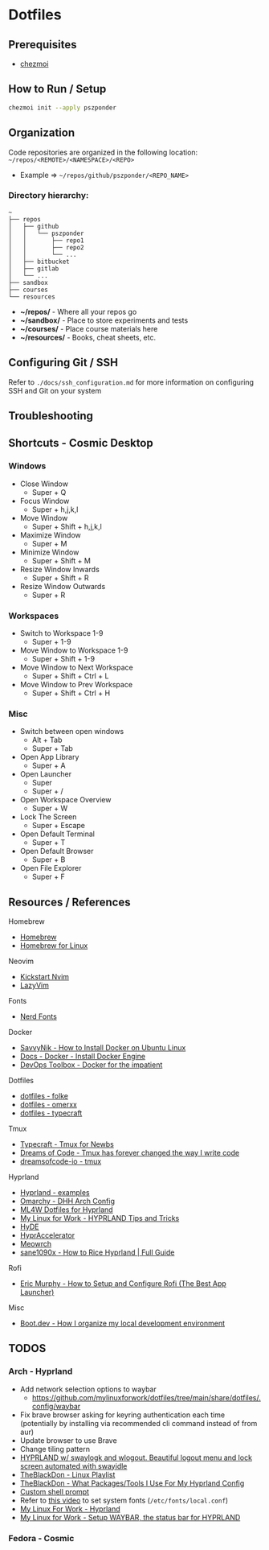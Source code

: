 # Dotfiles

## Prerequisites

- [chezmoi](https://www.chezmoi.io/)

## How to Run / Setup

```sh
chezmoi init --apply pszponder
```

## Organization

Code repositories are organized in the following location: `~/repos/<REMOTE>/<NAMESPACE>/<REPO>`
- Example => `~/repos/github/pszponder/<REPO_NAME>`

### Directory hierarchy:

```
~
├── repos
│   ├── github
│   │   └── pszponder
│   │       ├── repo1
│   │       ├── repo2
│   │       └── ...
│   ├── bitbucket
│   ├── gitlab
│   └── ...
├── sandbox
├── courses
└── resources
```

- **~/repos/** - Where all your repos go
- **~/sandbox/** - Place to store experiments and tests
- **~/courses/** - Place course materials here
- **~/resources/** - Books, cheat sheets, etc.

## Configuring Git / SSH

Refer to `./docs/ssh_configuration.md` for more information on configuring SSH and Git on your system

## Troubleshooting

## Shortcuts - Cosmic Desktop

### Windows
- Close Window
    - Super + Q
- Focus Window
    - Super + h,j,k,l
- Move Window
    - Super + Shift + h,j,k,l
- Maximize Window
    - Super + M
- Minimize Window
    - Super + Shift + M
- Resize Window Inwards
    - Super + Shift + R
- Resize Window Outwards
    - Super + R

### Workspaces
- Switch to Workspace 1-9
    - Super + 1-9
- Move Window to Workspace 1-9
    - Super + Shift + 1-9
- Move Window to Next Workspace
    - Super + Shift + Ctrl + L
- Move Window to Prev Workspace
    - Super + Shift + Ctrl + H

### Misc
- Switch between open windows
    - Alt + Tab
    - Super + Tab
- Open App Library
    - Super + A
- Open Launcher
    - Super
    - Super + /
- Open Workspace Overview
    - Super + W
- Lock The Screen
    - Super + Escape
- Open Default Terminal
    - Super + T
- Open Default Browser
    - Super + B
- Open File Explorer
    - Super + F

## Resources / References

Homebrew
- [Homebrew](https://brew.sh/)
- [Homebrew for Linux](https://docs.brew.sh/Homebrew-on-Linux)

Neovim
- [Kickstart Nvim](https://github.com/nvim-lua/kickstart.nvim)
- [LazyVim](https://github.com/LazyVim/LazyVim)

Fonts
- [Nerd Fonts](https://github.com/ryanoasis/nerd-fonts)

Docker
- [SavvyNik - How to Install Docker on Ubuntu Linux](https://www.youtube.com/watch?v=tjqd1Fxo6HQ)
- [Docs - Docker - Install Docker Engine](https://docs.docker.com/engine/install/)
- [DevOps Toolbox - Docker for the impatient](https://www.youtube.com/watch?v=lSZDWY80rPw)

Dotfiles
- [dotfiles - folke](https://github.com/folke/dot)
- [dotfiles - omerxx](https://github.com/omerxx/dotfiles)
- [dotfiles - typecraft](https://github.com/typecraft-dev/dotfiles)

Tmux
- [Typecraft - Tmux for Newbs](https://typecraft.dev/tmux-for-newbs)
- [Dreams of Code - Tmux has forever changed the way I write code](https://www.youtube.com/watch?v=DzNmUNvnB04)
- [dreamsofcode-io - tmux](https://github.com/dreamsofcode-io/tmux/blob/main/tmux.conf)

Hyprland
- [Hyprland - examples](https://github.com/hyprwm/Hyprland/tree/main/example)
- [Omarchy - DHH Arch Config](https://omarchy.org/)
- [ML4W Dotfiles for Hyprland](https://github.com/mylinuxforwork/dotfiles)
- [My Linux for Work - HYPRLAND Tips and Tricks](https://www.youtube.com/watch?v=rW3JKs1_oVI&t=369s)
- [HyDE](https://github.com/HyDE-Project/HyDE)
- [HyprAccelerator](https://www.youtube.com/watch?v=Bv_CpFbf84w&t=2734s)
- [Meowrch](https://github.com/meowrch/meowrch)
- [sane1090x - How to Rice Hyprland | Full Guide](https://www.youtube.com/watch?v=Bv_CpFbf84w&t=2734s)

Rofi
- [Eric Murphy - How to Setup and Configure Rofi (The Best App Launcher)](https://www.youtube.com/watch?v=TutfIwxSE_s)

Misc
- [Boot.dev - How I organize my local development environment](https://blog.boot.dev/misc/how-i-organize-my-local-development-environment/)

## TODOS

### Arch - Hyprland

- Add network selection options to waybar
    - https://github.com/mylinuxforwork/dotfiles/tree/main/share/dotfiles/.config/waybar
- Fix brave browser asking for keyring authentication each time (potentially by installing via recommended cli command instead of from aur)
- Update browser to use Brave
- Change tiling pattern
- [HYPRLAND w/ swaylogk and wlogout. Beautiful logout menu and lock screen automated with swayidle](https://www.youtube.com/watch?v=ptmiPG_V4u8)
- [TheBlackDon - Linux Playlist](https://youtube.com/playlist?list=PLk4JqtLzOZRQsVQw4SQrqLJdZoyxaziOl&si=5dOo7HOYh14MazX6)
- [TheBlackDon - What Packages/Tools I Use For My Hyprland Config](https://www.youtube.com/watch?v=luEivVMLf0s)
- [Custom shell prompt](https://www.youtube.com/watch?v=Dz7JUHEls2A)
- Refer to [this video](https://www.youtube.com/watch?v=JmFZhRUs_mI&list=PLDK-KGioYK8olxTQHL_bpsopCnAXy2rbk&index=7) to set system fonts (`/etc/fonts/local.conf`)
- [My Linux For Work - Hyprland](https://www.youtube.com/watch?v=EujO_5KvCCo&list=PLZhEtW7iLbnB0Qa0kp9ICLViOp6ty4Rkk)
- [My Linux for Work - Setup WAYBAR, the status bar for HYPRLAND](https://www.youtube.com/watch?v=rW3JKs1_oVI&t=369s)

### Fedora - Cosmic